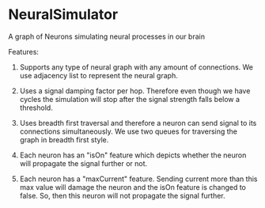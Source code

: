 NeuralSimulator
===============

A graph of Neurons simulating neural processes in our brain

Features:
1) Supports any type of neural graph with any amount of connections. We use adjacency list to represent the neural graph.

2) Uses a signal damping factor per hop. Therefore even though we have cycles the simulation will 
stop after the signal strength falls below a threshold.

3) Uses breadth first traversal and therefore a neuron can send signal to its connections simultaneously. 
We use two queues for traversing the graph in breadth first style.

4) Each neuron has an "isOn" feature which depicts whether the neuron will propagate the signal further or not.

5) Each neuron has a "maxCurrent" feature. Sending current more than this max value will damage 
the neuron and the isOn feature is changed to false. So, then this neuron will not propagate the signal further.
